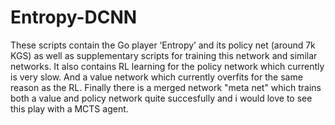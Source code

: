 # Entropy-DCNN
These scripts contain the Go player ‘Entropy’ and its policy net (around 7k KGS) as well as supplementary scripts for training this network and similar networks. It also contains RL learning for the policy network which currently is very slow. And a value network which currently overfits for the same reason as the RL. Finally there is a merged network "meta net" which trains both a value and policy network quite succesfully and i would love to see this play with a MCTS agent. 
